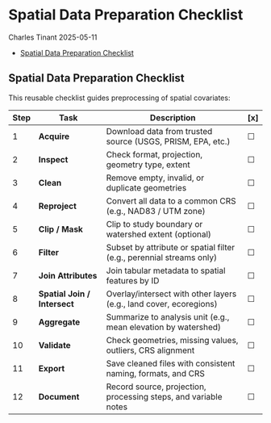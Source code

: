 Spatial Data Preparation Checklist
================
Charles Tinant
2025-05-11

- [Spatial Data Preparation
  Checklist](#spatial-data-preparation-checklist)

## Spatial Data Preparation Checklist

This reusable checklist guides preprocessing of spatial covariates:

| Step | Task | Description | \[x\] |
|----|----|----|----|
| 1 | **Acquire** | Download data from trusted source (USGS, PRISM, EPA, etc.) | ☐ |
| 2 | **Inspect** | Check format, projection, geometry type, extent | ☐ |
| 3 | **Clean** | Remove empty, invalid, or duplicate geometries | ☐ |
| 4 | **Reproject** | Convert all data to a common CRS (e.g., NAD83 / UTM zone) | ☐ |
| 5 | **Clip / Mask** | Clip to study boundary or watershed extent (optional) | ☐ |
| 6 | **Filter** | Subset by attribute or spatial filter (e.g., perennial streams only) | ☐ |
| 7 | **Join Attributes** | Join tabular metadata to spatial features by ID | ☐ |
| 8 | **Spatial Join / Intersect** | Overlay/intersect with other layers (e.g., land cover, ecoregions) | ☐ |
| 9 | **Aggregate** | Summarize to analysis unit (e.g., mean elevation by watershed) | ☐ |
| 10 | **Validate** | Check geometries, missing values, outliers, CRS alignment | ☐ |
| 11 | **Export** | Save cleaned files with consistent naming, formats, and CRS | ☐ |
| 12 | **Document** | Record source, projection, processing steps, and variable notes | ☐ |
